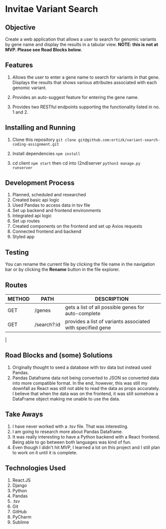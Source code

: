 # Invitae Variant Search

## Objective

Create a web application that allows a user to search for genomic variants by gene name and display the results in a tabular view.
**NOTE: this is not at MVP. Please see Road Blocks below.**

## Features

1.  Allows the user to enter a gene name to search for variants in that gene. Displays the results that shows various attributes associated with each genomic variant.
    
2.  Provides an auto-suggest feature for entering the gene name.
    
3.  Provides two RESTful endpoints supporting the functionality listed in no. 1 and 2.

## Installing and Running

1.  Clone this repository `git clone git@github.com:ortizk/variant-search-coding-assignment.git`
    
2.  Install dependencies `npm install`
    
3.  cd client `npm start` then cd into (2nd)server `python3 manage.py runserver`


## Development Process

1. Planned, scheduled and researched
2. Created basic api logic 
3. Used Pandas to access data in tsv file
4. Set up backend and frontend environments
5. Integrated api logic
6. Set up routes
7. Created components on the frontend and set up Axios requests
8. Connected frontend and backend
9. Styled app


## Testing

You can rename the current file by clicking the file name in the navigation bar or by clicking the **Rename** button in the file explorer.


## Routes

|METHOD                |PATH                        |DESCRIPTION                         |
|----------------|-------------------------------|-----------------------------|
|GET|/genes	            |gets a list of all possible genes for auto-complete           |
|GET         |/search?:id          |provides a list of variants associated with specified gene            |
|
## Road Blocks and (some) Solutions

1.  Originally thought to seed a database with tsv data but instead used Pandas.
2. Pandas Dataframe data not being converted to JSON so converted data into more compatible format. In the end, however, this was still my downfall as React was still not able to read the data as props accurately. I believe that when the data was on the frontend, it was still somehow a DataFrame object making me unable to use the data. 

## Take Aways

1.  I have never worked with a .tsv file. That was interesting.
2. I am going to research more about Pandas Dataframe.
3. It was really interesting to have a Python backend with a React frontend. Being able to go between both languages was kind of fun.
4. Even though I didn't hit MVP, I learned a lot on this project and I still plan to work on it until it is complete.


## Technologies Used

1.  React.JS
4. Django
5. Python
6. Pandas
7. .tsv
8. Git
9. GitHub
10. PyCharm
11. Sublime
